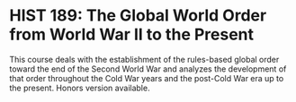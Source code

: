 # HIST 189: The Global World Order from World War II to the Present

This course deals with the establishment of the rules-based global order toward the end of the Second World War and analyzes the development of that order throughout the Cold War years and the post-Cold War era up to the present. Honors version available.